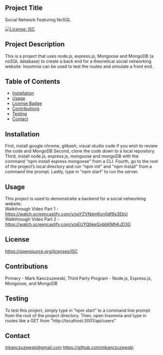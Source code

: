 ## Project Title
Social Network Featuring NoSQL

[![License: ISC](https://img.shields.io/badge/License-ISC-blue.svg)](https://opensource.org/licenses/ISC) 

## Project Description
This is a project that uses node.js, express.js, Mongoose and MongoDB (a noSQL database) to create a back end for a theoretical social networking website. Insomnia can be used to test the routes and simulate a front end. 

## Table of Contents
* [Installation](#installation)
* [Usage](#usage)
* [License Badge](#license)
* [Contributions](#contributions)
* [Testing](#testing)
* [Contact](#contact)

## Installation
First, install google chrome, gitbash, visual studio code if you wish to review the code and MongoDB Second, clone the code down to a local repository.  Third, install node.js, express.js, mongoose and mongoDB with the command "npm install express mongoose" from a CLI. Fourth, go to the root of the project’s local directory and run “npm init” and "npm install" from a command line prompt. Lastly, type in “npm start” to run the server. 

## Usage
This project is used to demonstraite a backend for a social networking website. <br />
Walkthrough Video Part 1 - https://watch.screencastify.com/v/xoYZVNdmKxn0df6s3EbU <br />
Walkthrough Video Part 2 - https://watch.screencastify.com/v/qEUYQbkeQybbKMhKJD3G <br />


## License
https://opensource.org/licenses/ISC

## Contributions
Primary - Mark Kanczuzewski, Third Party Program - Node.js, Express.js, Mongoose, and MongoDB

## Testing
To test this project, simply type in “npm start” to a command line prompt from the root of the project directory. Then, open Insomnia and type in routes like a GET from "http://localhost:3001/api/users"

## Contact
mkanczuzewski@gmail.com
https://github.com/mkanczuzewski 
